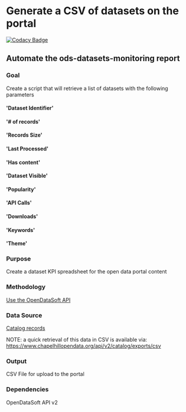 # Generate a CSV of datasets on the portal 
[![Codacy Badge](https://api.codacy.com/project/badge/Grade/a6745596a7d94b17804cdd22340c9fd4)](https://app.codacy.com/app/TownofChapelHill/ods-datasets?utm_source=github.com&utm_medium=referral&utm_content=townofchapelhill/ods-datasets&utm_campaign=Badge_Grade_Dashboard)

## Automate the ods-datasets-monitoring report

### Goal 
Create a script that will retrieve a list of datasets with the following parameters
#### 'Dataset Identifier'
#### '# of records'
#### 'Records Size'
#### 'Last Processed'
#### 'Has content'
#### 'Dataset Visible'
#### 'Popularity'
#### 'API Calls'
#### 'Downloads'
#### 'Keywords'
#### 'Theme'
### Purpose 
Create a dataset KPI spreadsheet for the open data portal content
### Methodology 
[Use the OpenDataSoft API](https://help.opendatasoft.com/apis/ods-search-v2/#search-api-v2)
### Data Source
[Catalog records](https://help.opendatasoft.com/apis/ods-search-v2/#catalog)


NOTE: a quick retrieval of this data in CSV is available via: https://www.chapelhillopendata.org/api/v2/catalog/exports/csv
### Output 
CSV File for upload to the portal
### Dependencies
OpenDataSoft API v2
